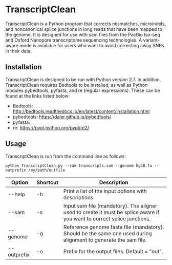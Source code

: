 # TranscriptClean
TranscriptClean is a Python program that corrects mismatches, microindels, and noncanonical splice junctions in long reads that have been mapped to the genome. It is designed for use with sam files from the PacBio Iso-seq and Oxford Nanopore transcriptome sequencing technologies. A variant-aware mode is available for users who want to avoid correcting away SNPs in their data.

## Installation
TranscriptClean is designed to be run with Python version 2.7. In addition, TranscriptClean requires Bedtools to be installed, as well as Python modules pybedtools, pyfasta, and re (regular expressions). These can be found at the links listed below:
* Bedtools: http://bedtools.readthedocs.io/en/latest/content/installation.html
* pybedtools: https://daler.github.io/pybedtools/
* pyfasta: 
* re: https://pypi.python.org/pypi/re2/


## Usage 
TranscriptClean is run from the command line as follows:

`python TranscriptClean.py --sam transcripts.sam --genome hg38.fa --outprefix /my/path/outfile`

| Option            | Shortcut  | Description
|------------------ | --------- | ------------- 
| --help            | -h        | Print a list of the input options with descriptions
| --sam 	    | -s        | Input sam file (mandatory). The aligner used to create it must be splice aware if you want to correct splice junctions.
| --genome          | -g        | Reference genome fasta file (mandatory). Should be the same one used during alignment to generate the sam file.
| --outprefix       | -o        | Prefix for the output files. Default = "out".


